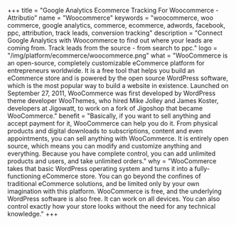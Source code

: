 +++
title = "Google Analytics Ecommerce Tracking For Woocommerce - Attributio"
name = "Woocommerce"
keywords = "woocommerce, woo commerce, google analytics, commerce, ecommerce, adwords, facebook, ppc, attribution, track leads, conversion tracking"
description = "Connect Google Analytics with Woocommerce to find out where your leads are coming from. Track leads from the source - from search to ppc."
logo = "/img/platform/ecommerce/woocommerce.png"
what = "WooCommerce is an open-source, completely customizable eCommerce platform for entrepreneurs worldwide. It is a free tool that helps you build an eCommerce store and is powered by the open source WordPress software, which is the most popular way to build a website in existence. Launched on September 27, 2011, WooCommerce was first developed by WordPress theme developer WooThemes, who hired Mike Jolley and James Koster, developers at Jigowatt, to work on a fork of Jigoshop that became WooCommerce."
benefit = "Basically, if you want to sell anything and accept payment for it, WooCommerce can help you do it. From physical products and digital downloads to subscriptions, content and even appointments, you can sell anything with WooCommerce. It is entirely open source, which means you can modify and customize anything and everything. Because you have complete control, you can add unlimited products and users, and take unlimited orders."
why = "WooCommerce takes that basic WordPress operating system and turns it into a fully-functioning eCommerce store. You can go beyond the confines of traditional eCommerce solutions, and be limited only by your own imagination with this platform. WooCommerce is free, and the underlying WordPress software is also free. It can work on all devices. You can also control exactly how your store looks without the need for any technical knowledge."
+++
